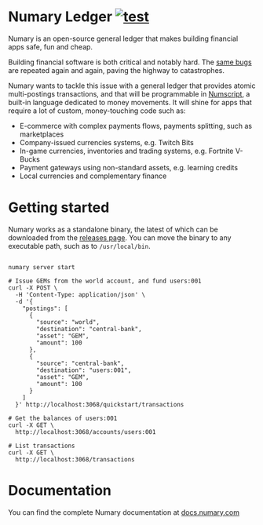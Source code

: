 # Numary Ledger [![test](https://github.com/numary/ledger/actions/workflows/main.yml/badge.svg)](https://github.com/numary/ledger/actions/workflows/main.yml)

Numary is an open-source general ledger that makes building financial apps safe, fun and cheap.

Building financial software is both critical and notably hard. The [same bugs](https://medium.com/selency-tech-product/your-balance-is-0-30000000004-b6f7870bd32e) are repeated again and again, paving the highway to catastrophes.

Numary wants to tackle this issue with a general ledger that provides atomic multi-postings transactions, and that will be programmable in [Numscript](https://github.com/numary/machine), a built-in language dedicated to money movements. It will shine for apps that require a lot of custom, money-touching code such as:

* E-commerce with complex payments flows, payments splitting, such as marketplaces
* Company-issued currencies systems, e.g. Twitch Bits
* In-game currencies, inventories and trading systems, e.g. Fortnite V-Bucks
* Payment gateways using non-standard assets, e.g. learning credits
* Local currencies and complementary finance

# Getting started

Numary works as a standalone binary, the latest of which can be downloaded from the [releases page](https://github.com/numary/ledger/releases). You can move the binary to any executable path, such as to `/usr/local/bin`.

```SHELL

numary server start

# Issue GEMs from the world account, and fund users:001
curl -X POST \
  -H 'Content-Type: application/json' \
  -d '{
    "postings": [
      {
        "source": "world",
        "destination": "central-bank",
        "asset": "GEM",
        "amount": 100
      },
      {
        "source": "central-bank",
        "destination": "users:001",
        "asset": "GEM",
        "amount": 100
      }
    ]
  }' http://localhost:3068/quickstart/transactions

# Get the balances of users:001
curl -X GET \
  http://localhost:3068/accounts/users:001

# List transactions
curl -X GET \
  http://localhost:3068/transactions
```

# Documentation

You can find the complete Numary documentation at [docs.numary.com](https://docs.numary.com)
